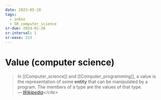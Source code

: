 ```yaml
---
date: 2023-05-18
tags:
  - inbox
  - SR_computer_science
sr-due: 2024-01-26
sr-interval: 1
sr-ease: 223
---
```


# Value (computer science)

> In [[Computer_science]] and [[Computer_programming]], a value is the
> representation of some **entity** that can be manipulated by a program. The
> members of a type are the values of that type.\
> — <cite>[Wikipedia](https://en.wikipedia.org/wiki/Value_\(computer_science\))</cite>